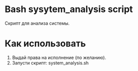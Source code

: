 # Bash sysytem_analysis script

Cкрипт для анализа системы.

# Как использовать

1. Выдай права на исполнение (по желанию).
2. Запусти скрипт: system_analysis.sh
